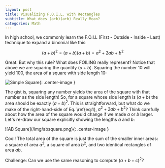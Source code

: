 ```yaml
---
layout: post
title: Visualizing F.O.I.L. with Rectangles
subtitle: What does (a+b)(a+b) Really Mean?
categories: Math
---
```


In high school, we commonly learn the F.O.I.L (First - Outside - Inside - Last) technique to expand a binomial like this: <br />

$$(a+b)^{2}=(a+b)(a+b)=a^{2}+2ab+b^{2}$$

Great. But why this rule? What does FOILING really represent? Notice that above we are squaring the quantity $(a+b)$. Squaring the number 10 will yield 100, the area of a square with side length 10: <br />

![Simple Square](/img/Square.png){: .center-image }

The gist is, squaring any number yields the area of the square with that number as the side length! So, for a square whose side length is $(a+b)$ the area should be exactly $(a+b)^{2}$. This is straightforward, but what do we make of the right-hand-side of Eq. \ref{eq:1}, $a^{2}+2ab+b^{2}$? Think carefully about how the area of the square would change if we made $a$ or $b$ larger. Let's re-draw our square explicitly showing the lengths $a$ and $b$: <br />

![AB Square](/img/absquare.png}{: .center-image }

Cool! The total area of the square is just the sum of the smaller inner areas: a square of area $a^{2}$, a square of area $b^{2}$, and two identical rectangles of area $ab$. <br />

Challenge: Can we use the same reasoning to compute $(a+b+c)^{2}$?







